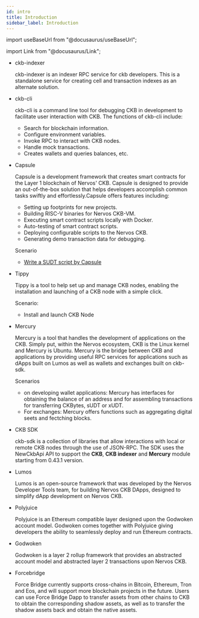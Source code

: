 ```yaml
---
id: intro
title: Introduction
sidebar_label: Introduction
---
```

import useBaseUrl from "@docusaurus/useBaseUrl";

import Link from "@docusaurus/Link";

- ckb-indexer

	ckb-indexer is an indexer RPC service for ckb developers. This is a standalone service for creating cell and transaction indexes as an alternate solution. 

- ckb-cli

	ckb-cli is a command line tool for debugging CKB in development to facilitate user interaction with CKB. The functions of ckb-cli include:

	- Search for blockchain information.
	- Configure environment variables.
	- Invoke RPC to interact with CKB nodes.
	- Handle mock transactions.
	- Creates wallets and queries balances, etc.

- Capsule

	Capsule is a development framework that creates smart contracts for the Layer 1 blockchain of Nervos' CKB. Capsule is designed to provide an out-of-the-box solution that helps developers accomplish common tasks swiftly and effortlessly.Capsule offers features including:

	- Setting up footprints for new projects.
	- Building RISC-V binaries for Nervos CKB-VM.
	- Executing smart contract scripts locally with Docker.
	- Auto-testing of smart contract scripts.
	- Deploying configurable scripts to the Nervos CKB.
	- Generating demo transaction data for debugging.

  	Scenario

  	- [Write a SUDT script by Capsule](https://docs.nervos.org/docs/labs/sudtbycapsule)

- Tippy

	Tippy is a tool to help set up and manage CKB nodes, enabling the installation and launching of a CKB node with a simple click.

	Scenario: 

	- Install and launch CKB Node

- Mercury 

	Mercury is a tool that handles the development of applications on the CKB. Simply put, within the Nervos ecosystem, CKB is the Linux kernel and Mercury is Ubuntu. 
	Mercury is the bridge between CKB and applications by providing useful RPC services for applications such as dApps built on Lumos as well as wallets and exchanges built on ckb-sdk.

	Scenarios

	- on developing wallet applications: Mercury has interfaces for obtaining the balance of an address and for assembling transactions for transferring CKBytes, sUDT or xUDT.
	- For exchanges: Mercury offers functions such as aggregating digital seets and fectching blocks. 

- CKB SDK

	ckb-sdk is a collection of libraries that allow interactions with local or remote CKB nodes through the use of JSON-RPC. The SDK uses the NewCkbApi API to support the **CKB**, **CKB indexer** and **Mercury** module starting from 0.43.1 version. 


- Lumos

	Lumos is an open-source framework that was developed by the Nervos Developer Tools team, for building Nervos CKB DApps, designed to simplify dApp development  on Nervos CKB. 

- Polyjuice

	Polyjuice is an Ethereum compatible layer designed upon the Godwoken account model. Godwoken comes together with Polyjuice giving developers the ability to seamlessly deploy and run Ethereum contracts.

- Godwoken

	Godwoken is a layer 2 rollup framework that provides an abstracted account model and abstracted layer 2 transactions upon Nervos CKB.

- Forcebridge

	Force Bridge currently supports cross-chains in Bitcoin, Ethereum, Tron and Eos, and will support more blockchain projects in the future. Users can use Force Bridge Dapp to transfer assets from other chains to CKB to obtain the corresponding shadow assets, as well as to transfer the shadow assets back and obtain the native assets.
